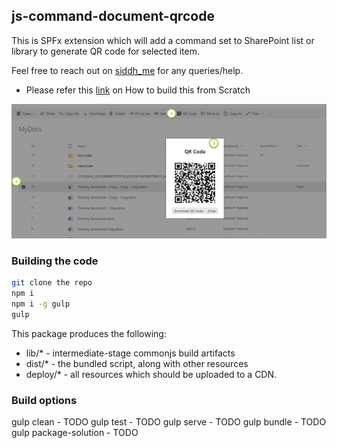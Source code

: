 ## js-command-document-qrcode

This is SPFx extension which will add a command set to SharePoint list or library to generate QR code for selected item. 

Feel free to reach out on [siddh_me](https://twitter/siddh_me) for any queries/help.

* Please refer this [link](https://www.c-sharpcorner.com/article/generate-document-qr-code-using-spfx-command/) on How to build this from Scratch

![Output](1.png?raw=true "Output")


### Building the code

```bash
git clone the repo
npm i
npm i -g gulp
gulp
```

This package produces the following:

* lib/* - intermediate-stage commonjs build artifacts
* dist/* - the bundled script, along with other resources
* deploy/* - all resources which should be uploaded to a CDN.

### Build options

gulp clean - TODO
gulp test - TODO
gulp serve - TODO
gulp bundle - TODO
gulp package-solution - TODO
